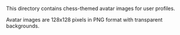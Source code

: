 This directory contains chess-themed avatar images for user profiles.

Avatar images are 128x128 pixels in PNG format with transparent backgrounds.
